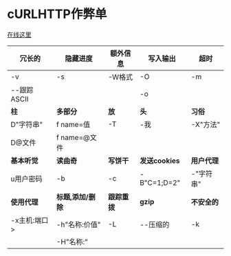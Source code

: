 
# cURLHTTP作弊单

[在线这里](https://curl.github.io/curl-cheat-sheet/http-sheet.html)

| 冗长的             | 隐藏进度         | 额外信息      | 写入输出          | 超时        |
| --------------- | ------------ | --------- | ------------- | --------- |
| -v              | -s           | -W格式      | -O            | -m <secs> |
| --跟踪ASCII<file> |              |           | -o <file>     |           |
| **柱**           | **多部分**      | **放**     | **头**         | **习俗**    |
| D"字符串"          | f name=值     | -T <file> | -我            | -X"方法"    |
| D@文件            | f name=@文件   |           |               |           |
| **基本听觉**        | **读曲奇**      | **写饼干**   | **发送cookies** | **用户代理**  |
| u用户密码           | -b <file>    | -c <file> | -B"C=1;D=2"   | -"字符串"    |
| **使用代理**        | **标题,添加/删除** | **跟踪重拨**  | **gzip**      | **不安全的**  |
| -x主机:端口>        | -h"名称:价值"    | -L        | --压缩的         | -k        |
|                 | -H"名称:"      |           |               |           |
